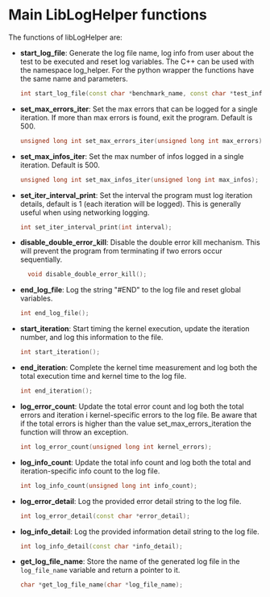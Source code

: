 # Main LibLogHelper functions

The functions of libLogHelper are:

- **start_log_file**: Generate the log file name, log info from user about the test to be executed
  and reset log variables. The C++ can be used with the namespace log_helper.
  For the python wrapper the functions have the same name and parameters.

  ```C++
  int start_log_file(const char *benchmark_name, const char *test_info);
  ```

- **set_max_errors_iter**: Set the max errors that can be logged for a single iteration.
  If more than max errors is found, exit the program. Default is 500.

  ```C++
  unsigned long int set_max_errors_iter(unsigned long int max_errors);
  ```

- **set_max_infos_iter**: Set the max number of infos logged in a single iteration. 
Default is 500.

  ```C++
  unsigned long int set_max_infos_iter(unsigned long int max_infos);
  ```

- **set_iter_interval_print**: Set the interval the program must log iteration details, 
default is 1 (each iteration will be logged). 
This is generally useful when using networking logging.

  ```C++
  int set_iter_interval_print(int interval);
  ```

- **disable_double_error_kill**: Disable the double error kill mechanism. 
This will prevent the program from terminating if two errors occur sequentially. 
  ```C++
    void disable_double_error_kill();
    ```

- **end_log_file**: Log the string "#END" to the log file and reset global variables. 

    ```C++
    int end_log_file();
    ```

- **start_iteration**: Start timing the kernel execution, update the iteration number, 
and log this information to the file.

    ```C++
    int start_iteration();
    ```

- **end_iteration**: Complete the kernel time measurement and log both the total execution 
time and kernel time to the log file. 

    ```C++
    int end_iteration();
    ```

- **log_error_count**: Update the total error count and log both the total errors 
and iteration i kernel-specific errors to the log file. 
Be aware that if the total errors is higher than the value set_max_errors_iteration 
the function will throw an exception. 

    ```C++
    int log_error_count(unsigned long int kernel_errors);
    ```

- **log_info_count**: Update the total info count and log both the total and 
iteration-specific info count to the log file.

    ```C++
    int log_info_count(unsigned long int info_count);
    ```

- **log_error_detail**: Log the provided error detail string to the log file. 

    ```C++
    int log_error_detail(const char *error_detail);
    ```

- **log_info_detail**: Log the provided information detail string to the log file. 

    ```C++
    int log_info_detail(const char *info_detail);
    ```

- **get_log_file_name**: Store the name of the generated log file in the `log_file_name` variable and return a pointer
  to it. 

    ```C++
    char *get_log_file_name(char *log_file_name);
    ```
